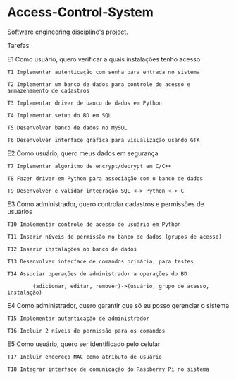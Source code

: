 # Access-Control-System
Software engineering discipline's project.

Tarefas

E1 Como usuário, quero verificar a quais instalações tenho acesso
	
	T1 Implementar autenticação com senha para entrada no sistema
	
	T2 Implementar um banco de dados para controle de acesso e armazenamento de cadastros
			
	T3 Implementar driver de banco de dados em Python
	
	T4 Implementar setup do BD em SQL

	T5 Desenvolver banco de dados no MySQL
	
	T6 Desenvolver interface gráfica para visualização usando GTK



E2 Como usuário, quero meus dados em segurança
	
	T7 Implementar algoritmo de encrypt/decrypt em C/C++
	
	T8 Fazer driver em Python para associação com o banco de dados
	
	T9 Desenvolver e validar integração SQL <-> Python <-> C



E3 Como administrador, quero controlar cadastros e permissões de usuários
	
	T10 Implementar controle de acesso de usuário em Python
	
	T11 Inserir níveis de permissão no banco de dados (grupos de acesso)
	
	T12 Inserir instalações no banco de dados

	T13 Desenvolver interface de comandos primária, para testes

	T14 Associar operações de administrador a operações do BD 

			(adicionar, editar, remover)->(usuário, grupo de acesso, instalação)



E4 Como administrador, quero garantir que só eu posso gerenciar o sistema

	T15 Implementar autenticação de administrador

	T16 Incluir 2 níveis de permissão para os comandos



E5 Como usuário, quero ser identificado pelo celular

	T17 Incluir endereço MAC como atributo de usuário

	T18 Integrar interface de comunicação do Raspberry Pi no sistema
